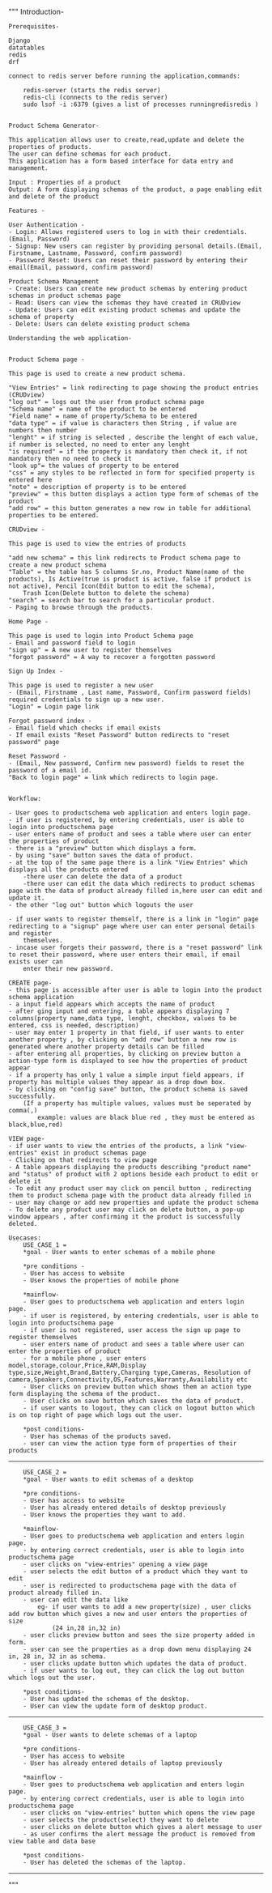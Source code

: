 """
    Introduction-

    Prerequisites-
    
    Django
    datatables
    redis
    drf

    connect to redis server before running the application,commands:

        redis-server (starts the redis server)
        redis-cli (connects to the redis server)
        sudo lsof -i :6379 (gives a list of processes runningredisredis )


    Product Schema Generator-

    This application allows user to create,read,update and delete the properties of products.
    The user can define schemas for each product.
    This application has a form based interface for data entry and management.

    Input : Properties of a product
    Output: A form displaying schemas of the product, a page enabling edit and delete of the product

    Features - 

    User Authentication - 
    - Login: Allows registered users to log in with their credentials.(Email, Password)
    - Signup: New users can register by providing personal details.(Email, Firstname, Lastname, Password, confirm password)
    - Password Reset: Users can reset their password by entering their email(Email, password, confirm password)

    Product Schema Management
    - Create: Users can create new product schemas by entering product schemas in product schemas page
    - Read: Users can view the schemas they have created in CRUDview
    - Update: Users can edit existing product schemas and update the schema of property
    - Delete: Users can delete existing product schema

    Understanding the web application-


    Product Schema page -

    This page is used to create a new product schema.

    "View Entries" = link redirecting to page showing the product entries (CRUDview)
    "log out" = logs out the user from product schema page
    "Schema name" = name of the product to be entered
    "Field name" = name of property/Schema to be entered
    "data type" = if value is characters then String , if value are numbers then number
    "lenght" = if string is selected , describe the lenght of each value, if number is selected, no need to enter any lenght
    "is required" = if the property is mandatory then check it, if not mandatory then no need to check it
    "look up"= the values of property to be entered
    "css" = any styles to be reflected in form for specified property is entered here
    "note" = description of property is to be entered
    "preview" = this button displays a action type form of schemas of the product
    "add row" = this button generates a new row in table for additional properties to be entered.

    CRUDview -

    This page is used to view the entries of products

    "add new schema" = this link redirects to Product schema page to create a new product schema
    "Table" = the table has 5 columns Sr.no, Product Name(name of the products), Is Active(true is product is active, false if product is not active), Pencil Icon(Edit button to edit the schema),
        Trash Icon(Delete button to delete the schema)
    "search" = search bar to search for a particular product.
    - Paging to browse through the products.

    Home Page - 
    
    This page is used to login into Product Schema page
    - Email and password field to login
    "sign up" = A new user to register themselves
    "forgot password" = A way to recover a forgotten password

    Sign Up Index - 
    
    This page is used to register a new user
    - (Email, Firstname , Last name, Password, Confirm password fields) required credentials to sign up a new user.
    "Login" = Login page link

    Forgot password index - 
    - Email field which checks if email exists
    - If email exists "Reset Password" button redirects to "reset password" page

    Reset Password -
    - (Email, New password, Confirm new password) fields to reset the password of a email id.
    "Back to login page" = link which redirects to login page.


    Workflow:

    - User goes to productschema web application and enters login page.
    - if user is registered, by entering credentials, user is able to login into productschema page
    - user enters name of product and sees a table where user can enter the properties of product
    - there is a "preview" button which displays a form.
    - by using "save" button saves the data of product.
    - at the top of the same page there is a link "View Entries" which displays all the products entered
        -there user can delete the data of a product
        -there user can edit the data which redirects to product schemas page with the data of product already filled in,here user can edit and update it. 	
    - the other "log out" button which logouts the user 

    - if user wants to register themself, there is a link in "login" page redirecting to a "signup" page where user can enter personal details and register
        themselves.
    - incase user forgets their password, there is a "reset password" link to reset their password, where user enters their email, if email exists user can 
        enter their new password.
    
    CREATE page-
    - this page is accessible after user is able to login into the product schema application
    - a input field appears which accepts the name of product
    - after ging input and entering, a table appears displaying 7 columns(property name,data type, lenght, checkbox, values to be entered, css is needed, description)
    - user may enter 1 property in that field, if user wants to enter another property , by clicking on "add row" button a new row is generated where another property details can be filled
    - after entering all properties, by clicking on preview button a action-type form is displayed to see how the properties of product appear
    - if a property has only 1 value a simple input field appears, if property has multiple values they appear as a drop down box.
    - by clicking on "config save" button, the product schema is saved successfully.
        (If a property has multiple values, values must be seperated by comma(,) 
            example: values are black blue red , they must be entered as black,blue,red)

    VIEW page-
    - if user wants to view the entries of the products, a link "view-entries" exist in product schemas page
    - Clicking on that redirects to view page 
    - A table appears displaying the products describing "product name" and "status" of product with 2 options beside each product to edit or delete it
    - To edit any product user may click on pencil button , redirecting them to product schema page with the product data already filled in
    - user may change or add new properties and update the product schema
    - To delete any product user may click on delete button, a pop-up window appears , after confirming it the product is successfully deleted.

    Usecases: 
        USE_CASE_1 =
        *goal - User wants to enter schemas of a mobile phone

        *pre conditions - 
        - User has access to website
        - User knows the properties of mobile phone 

        *mainflow-
        - User goes to productschema web application and enters login page.
        - if user is registered, by entering credentials, user is able to login into productschema page
        - if user is not registered, user access the sign up page to register themselves
        - user enters name of product and sees a table where user can enter the properties of product
        - for a mobile phone , user enters model,storage,colour,Price,RAM,Display type,size,Weight,Brand,Battery,Charging type,Cameras, Resolution of camera,Speakers,Connectivity,OS,Features,Warranty,Availability etc
        - User clicks on preview button which shows them an action type form displaying the schema of the product.
        - User clicks on save button which saves the data of product.
        - if user wants to logout, they can click on logout button which is on top right of page which logs out the user.

        *post conditions-
        - User has schemas of the products saved.
        - user can view the action type form of properties of their products
-----------------------------------------------------------------------------
        USE_CASE_2 =
        *goal - User wants to edit schemas of a desktop

        *pre conditions- 
        - User has access to website
        - User has already entered details of desktop previously
        - User knows the properties they want to add.

        *mainflow-
        - User goes to productschema web application and enters login page.
        - by entering correct credentials, user is able to login into productschema page
        - user clicks on "view-entries" opening a view page
        - user selects the edit button of a product which they want to edit
        - user is redirected to productschema page with the data of product already filled in.
        - user can edit the data like 
            eg- if user wants to add a new property(size) , user clicks add row button which gives a new and user enters the properties of size
                (24 in,28 in,32 in) 
        - user clicks preview button and sees the size property added in form.
        - user can see the properties as a drop down menu displaying 24 in, 28 in, 32 in as schema.
        - user clicks update button which updates the data of product.
        - if user wants to log out, they can click the log out button which logs out the user.

        *post conditions-
        - User has updated the schemas of the desktop.
        - User can view the update form of desktop product.
----------------------------------------------------------------------------------------
        USE_CASE_3 =
        *goal - User wants to delete schemas of a laptop

        *pre conditions- 
        - User has access to website
        - User has already entered details of laptop previously

        *mainflow -
        - User goes to productschema web application and enters login page.
        - by entering correct credentials, user is able to login into productschema page
        - user clicks on "view-entries" button which opens the view page
        - user selects the product(select) they want to delete 
        - user clicks on delete button which gives a alert message to user
        - as user confirms the alert message the product is removed from view table and data base

        *post conditions-
        - User has deleted the schemas of the laptop.
-----------------------------------------------------------------------------------------

"""
